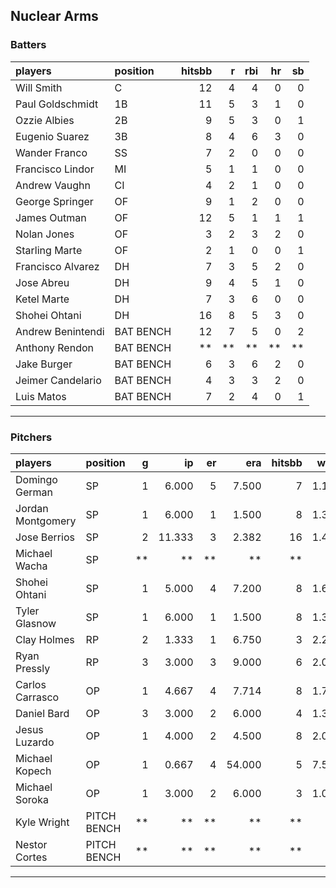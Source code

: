 ## Nuclear Arms

### Batters

 
|players           |position  | hitsbb|  r| rbi| hr| sb| 
|:-----------------|:---------|------:|--:|---:|--:|--:| 
|Will Smith        |C         |     12|  4|   4|  0|  0| 
|Paul Goldschmidt  |1B        |     11|  5|   3|  1|  0| 
|Ozzie Albies      |2B        |      9|  5|   3|  0|  1| 
|Eugenio Suarez    |3B        |      8|  4|   6|  3|  0| 
|Wander Franco     |SS        |      7|  2|   0|  0|  0| 
|Francisco Lindor  |MI        |      5|  1|   1|  0|  0| 
|Andrew Vaughn     |CI        |      4|  2|   1|  0|  0| 
|George Springer   |OF        |      9|  1|   2|  0|  0| 
|James Outman      |OF        |     12|  5|   1|  1|  1| 
|Nolan Jones       |OF        |      3|  2|   3|  2|  0| 
|Starling Marte    |OF        |      2|  1|   0|  0|  1| 
|Francisco Alvarez |DH        |      7|  3|   5|  2|  0| 
|Jose Abreu        |DH        |      9|  4|   5|  1|  0| 
|Ketel Marte       |DH        |      7|  3|   6|  0|  0| 
|Shohei Ohtani     |DH        |     16|  8|   5|  3|  0| 
|Andrew Benintendi |BAT BENCH |     12|  7|   5|  0|  2| 
|Anthony Rendon    |BAT BENCH |     **| **|  **| **| **| 
|Jake Burger       |BAT BENCH |      6|  3|   6|  2|  0| 
|Jeimer Candelario |BAT BENCH |      4|  3|   3|  2|  0| 
|Luis Matos        |BAT BENCH |      7|  2|   4|  0|  1| 


* * *

### Pitchers

 
|players           |position    |  g|     ip| er|    era| hitsbb|  whip| so|  w| sv| 
|:-----------------|:-----------|--:|------:|--:|------:|------:|-----:|--:|--:|--:| 
|Domingo German    |SP          |  1|  6.000|  5|  7.500|      7| 1.167|  9|  0|  0| 
|Jordan Montgomery |SP          |  1|  6.000|  1|  1.500|      8| 1.333|  5|  0|  0| 
|Jose Berrios      |SP          |  2| 11.333|  3|  2.382|     16| 1.412| 13|  0|  0| 
|Michael Wacha     |SP          | **|     **| **|     **|     **|    **| **| **| **| 
|Shohei Ohtani     |SP          |  1|  5.000|  4|  7.200|      8| 1.600|  7|  0|  0| 
|Tyler Glasnow     |SP          |  1|  6.000|  1|  1.500|      8| 1.333|  7|  1|  0| 
|Clay Holmes       |RP          |  2|  1.333|  1|  6.750|      3| 2.250|  0|  0|  1| 
|Ryan Pressly      |RP          |  3|  3.000|  3|  9.000|      6| 2.000|  5|  0|  1| 
|Carlos Carrasco   |OP          |  1|  4.667|  4|  7.714|      8| 1.714|  5|  0|  0| 
|Daniel Bard       |OP          |  3|  3.000|  2|  6.000|      4| 1.333|  3|  0|  0| 
|Jesus Luzardo     |OP          |  1|  4.000|  2|  4.500|      8| 2.000|  2|  0|  0| 
|Michael Kopech    |OP          |  1|  0.667|  4| 54.000|      5| 7.500|  0|  0|  0| 
|Michael Soroka    |OP          |  1|  3.000|  2|  6.000|      3| 1.000|  3|  0|  0| 
|Kyle Wright       |PITCH BENCH | **|     **| **|     **|     **|    **| **| **| **| 
|Nestor Cortes     |PITCH BENCH | **|     **| **|     **|     **|    **| **| **| **| 


* * *


